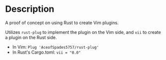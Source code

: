 # Description

A proof of concept on using Rust to create Vim plugins.

Utilizes `rust-plug` to implement the plugin on the Vim side, and `vii` to create a plugin on the Rust side.

* In Vim: `Plug 'AceofSpades5757/rust-plug'`
* In Rust's Cargo.toml: `vii = "0.0"`

